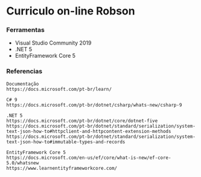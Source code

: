 # Curriculo on-line Robson

### Ferramentas

  * Visual Studio Community 2019
  * .NET 5
  * EntityFramework Core 5

### Referencias
```
Documentação
https://docs.microsoft.com/pt-br/learn/

C# 9
https://docs.microsoft.com/pt-br/dotnet/csharp/whats-new/csharp-9

.NET 5
https://docs.microsoft.com/pt-br/dotnet/core/dotnet-five
https://docs.microsoft.com/pt-br/dotnet/standard/serialization/system-text-json-how-to#httpclient-and-httpcontent-extension-methods
https://docs.microsoft.com/pt-br/dotnet/standard/serialization/system-text-json-how-to#immutable-types-and-records

EntityFramework Core 5
https://docs.microsoft.com/en-us/ef/core/what-is-new/ef-core-5.0/whatsnew
https://www.learnentityframeworkcore.com/
```
